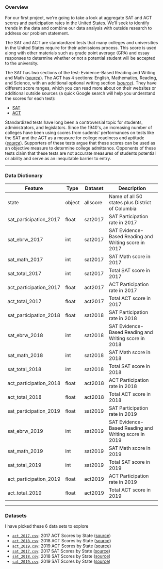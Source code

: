 ### Overview

For our first project, we're going to take a look at aggregate SAT and ACT scores and participation rates in the United States. We'll seek to identify trends in the data and combine our data analysis with outside research to address our problem statement.

The SAT and ACT are standardized tests that many colleges and universities in the United States require for their admissions process. This score is used along with other materials such as grade point average (GPA) and essay responses to determine whether or not a potential student will be accepted to the university.

The SAT has two sections of the test: Evidence-Based Reading and Writing and Math ([*source*](https://www.princetonreview.com/college/sat-sections)). The ACT has 4 sections: English, Mathematics, Reading, and Science, with an additional optional writing section ([*source*](https://www.act.org/content/act/en/products-and-services/the-act/scores/understanding-your-scores.html)). They have different score ranges, which you can read more about on their websites or additional outside sources (a quick Google search will help you understand the scores for each test):
* [SAT](https://collegereadiness.collegeboard.org/sat)
* [ACT](https://www.act.org/content/act/en.html)

Standardized tests have long been a controversial topic for students, administrators, and legislators. Since the 1940's, an increasing number of colleges have been using scores from sudents' performances on tests like the SAT and the ACT as a measure for college readiness and aptitude ([*source*](https://www.minotdailynews.com/news/local-news/2017/04/a-brief-history-of-the-sat-and-act/)). Supporters of these tests argue that these scores can be used as an objective measure to determine college admittance. Opponents of these tests claim that these tests are not accurate measures of students potential or ability and serve as an inequitable barrier to entry.

---

### Data Dictionary

|Feature|Type|Dataset|Description|
|---|---|---|---|
|state|object|allscore|Name of all 50 states plus District of Columbia|
|sat_participation_2017|float|sat2017|SAT Participation rate in 2017|
|sat_ebrw_2017|int|sat2017|SAT Evidence-Based Reading and Writing score in 2017|
|sat_math_2017|int|sat2017|SAT Math score in 2017|
|sat_total_2017|int|sat2017|Total SAT score in 2017|
|act_participation_2017|float|act2017|ACT Participation rate in 2017|
|act_total_2017|float|act2017|Total ACT score in 2017|
|sat_participation_2018|float|sat2018|SAT Participation rate in 2018|
|sat_ebrw_2018|int|sat2018|SAT Evidence-Based Reading and Writing score in 2018|
|sat_math_2018|int|sat2018|SAT Math score in 2018|
|sat_total_2018|int|sat2018|Total SAT score in 2018|
|act_participation_2018|float|act2018|ACT Participation rate in 2018|
|act_total_2018|float|act2018|Total ACT score in 2018|
|sat_participation_2019|float|sat2019|SAT Participation rate in 2019|
|sat_ebrw_2019|int|sat2019|SAT Evidence-Based Reading and Writing score in 2019|
|sat_math_2019|int|sat2019|SAT Math score in 2019|
|sat_total_2019|int|sat2019|Total SAT score in 2019|
|act_participation_2019|float|act2019|ACT Participation rate in 2019|
|act_total_2019|float|act2019|Total ACT score in 2019|

---

### Datasets

I have picked these 6 data sets to explore

* [`act_2017.csv`](./data/act_2017.csv): 2017 ACT Scores by State ([source](https://blog.prepscholar.com/act-scores-by-state-averages-highs-and-lows))
* [`act_2018.csv`](./data/act_2018.csv): 2018 ACT Scores by State ([source](https://blog.prepscholar.com/act-scores-by-state-averages-highs-and-lows))
* [`act_2019.csv`](./data/act_2019.csv): 2019 ACT Scores by State ([source](https://blog.prepscholar.com/act-scores-by-state-averages-highs-and-lows))
* [`sat_2017.csv`](./data/sat_2017.csv): 2017 SAT Scores by State ([source](https://blog.collegevine.com/here-are-the-average-sat-scores-by-state/))
* [`sat_2018.csv`](./data/sat_2018.csv): 2018 SAT Scores by State ([source](https://blog.collegevine.com/here-are-the-average-sat-scores-by-state/))
* [`sat_2019.csv`](./data/sat_2019.csv): 2019 SAT Scores by State ([source](https://blog.prepscholar.com/average-sat-scores-by-state-most-recent))
